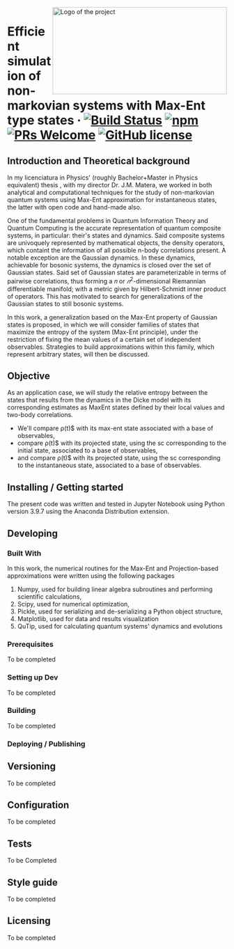 <img src="https://upload.wikimedia.org/wikipedia/commons/7/75/Logo_UNLP.jpg" alt="Logo of the project" width="400" height="200" align="right">

# Efficient simulation of non-markovian systems with Max-Ent type states &middot; [![Build Status](https://img.shields.io/travis/npm/npm/latest.svg?style=flat-square)](https://github.com/licTomasPerez) [![npm](https://img.shields.io/npm/v/npm.svg?style=flat-square)](https://www.npmjs.com/package/npm) [![PRs Welcome](https://img.shields.io/badge/PRs-welcome-brightgreen.svg?style=flat-square)](http://makeapullrequest.com) [![GitHub license](https://img.shields.io/badge/license-MIT-blue.svg?style=flat-square)](https://github.com/your/your-project/blob/master/LICENSE)


## Introduction and Theoretical background

In my licenciatura in Physics' (roughly Bachelor+Master in Physics equivalent) thesis , with my director Dr. J.M. Matera, we worked in both analytical and computational techniques for the study of non-markovian quantum systems using Max-Ent approximation for instantaneous states, the latter with open code and hand-made also.
</p>

One of the fundamental problems in Quantum Information Theory and Quantum Computing is the accurate representation of quantum composite systems, in particular: their's states and dynamics. Said composite systems are univoquely represented by mathematical objects, the density operators, which containt the information of all possible n-body correlations present. A notable exception are the Gaussian dynamics. In these dynamics, achievable for bosonic systems, the dynamics is closed over the set of Gaussian states. Said set of Gaussian states are parameterizable in terms of pairwise correlations, thus forming a 𝑛 or $𝑛^2$-dimensional Riemannian differentiable manifold; with a metric given by Hilbert-Schmidt inner product of operators. This has motivated to search for generalizations of the Gaussian states to still bosonic systems.

In this work, a generalization based on the Max-Ent property of Gaussian states is proposed, in which we will consider families of states that maximize the entropy of the system (Max-Ent principle), under the restriction of fixing the mean values of a certain set of independent observables. Strategies to build approximations within this family, which represent arbitrary states, will then be discussed.

## Objective

As an application case, we will study the relative entropy between the states that results from the dynamics in the Dicke model with its corresponding estimates as MaxEnt states defined by their local values and two-body correlations.

* We'll compare &rho;(t)$ with its max-ent state associated with a base of observables,
* compare &rho;(t)$ with its projected state, using the sc corresponding to the initial state, associated to a base of observables,
* and compare &rho;(t)$ with its projected state, using the sc corresponding to the instantaneous state, associated to a base of observables.

## Installing / Getting started

The present code was written and tested in Jupyter Notebook using Python version 3.9.7 using the Anaconda Distribution extension. 

## Developing

### Built With

In this work, the numerical routines for the Max-Ent and Projection-based approximations were written using the following packages 

<ol>
  <li>Numpy, used for building linear algebra subroutines and performing scientific calculations,</li>
  <li>Scipy, used for numerical optimization,</li>
  <li>Pickle, used for serializing and de-serializing a Python object structure, </li>
  <li>Matplotlib, used for data and results visualization</li>
  <li>QuTip, used for calculating quantum systems' dynamics and evolutions</li>
</ol>

### Prerequisites

To  be completed

### Setting up Dev

To be completed

### Building

To be completed

### Deploying / Publishing

## Versioning

To be completed

## Configuration

To be completed

## Tests

To be Completed

## Style guide

To be completed

## Licensing

To be completed

















